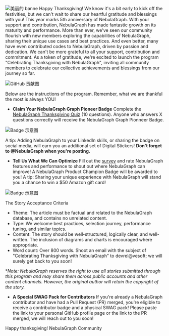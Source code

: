 ![美丽的 banne]()
Happy Thanksgiving! We know it's a bit early to kick off the festivities, but we can't wait to share our heartful gratitude and blessings with you! 
This year marks 5th anniversary of NebulaGraph. With your support and contribution, NebulaGraph has made fantastic growth on its maturity and performance. More than ever, we've seen our community flourish with new members exploring the capabilities of NebulaGraph, sharing their unique use cases and best practices. And even better, many have even contributed codes to NebulaGraph, driven by passion and dedication. We can't be more grateful to all your support, contribution and commitment. As a token of gratitude, we're excited to launch the program "Celebrating Thanksgiving with NebulaGraph", inviting all community members to celebrate our collective achievements and blessings from our journey so far.

![GitHub 贡献图]()

Below are the instructions of the program. Remember, what we are thankful the most is always YOU!
- **Claim Your NebulaGraph Graph Pioneer Badge**
Complete the [NebulaGraph Thanksgiving Quiz](https://forms.gle/L9Ud7CzHDXvhyXVp6) (10 questions). Anyone who answers X questions correctly will receive the NebulaGraph Graph Pionneer Badge.

![Badge 示意图]()

A tip: Adding NebulaGraph to your LinkedIn skills, or sharing the badge on social media, will earn you an additional set of Digital Stickers! **Don't forget to @NebulaGraph when you're posting.**

- **Tell Us What We Can Optimize**
Fill out the [survey](https://forms.gle/L9Ud7CzHDXvhyXVp6) and rate NebulaGraph features and performance to shout out where NebulaGraph can improve! A NebulaGraph Product Champion Badge will be awarded to you!
A tip: Sharing your unique experience with NebulaGraph will stand you a chance to win a $50 Amazon gift card!

![Badge 示意图]()

The Story Acceptance Criteria
- Theme: The article must be factual and related to the NebulaGraph database, and contains no unrelated content.
- Type: We welcome best practices, selection journey, performance tuning, and similar topics.
- Content: The story should be well-structured, logically clear, and well-written. The inclusion of diagrams and charts is encouraged where appropriate.
- Word count: Over 800 words.
Shoot an email with the subject of "Celebrating Thanksgiving with NebulaGraph" to devrel@vesoft; we will surely get back to you soon!

**Note: NebulaGraph reserves the right to use all stories submitted through this program and may share them across public accounts and other content channels. However, the original author will retain the copyright of the story.*

- **A Special SWAG Pack for Contributors**
If you're already a NebulaGraph contributor and have had a Pull Request (PR) merged, you're eligible to receive a contributor badge and a physical SWAG pack! Please paste the link to your personal GitHub profile page or the link to the PR merged, we will reach out to you soon!

Happy thanksgiving!
NebulaGraph Community